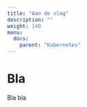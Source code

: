 ```yaml
---
title: "Aan de slag"
description: ""
weight: 140
menu:
  docs:
    parent: "Kubernetes"
---
```


# Bla
Bla bla